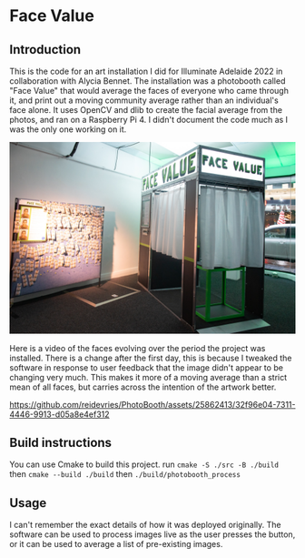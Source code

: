 # Face Value
## Introduction
This is the code for an art installation I did for Illuminate Adelaide 2022 in collaboration with Alycia Bennet. The installation was a photobooth called "Face Value" that would average the faces of everyone who came through it, and print out a moving community average rather than an individual's face alone. It uses OpenCV and dlib to create the facial average from the photos, and ran on a Raspberry Pi 4. I didn't document the code much as I was the only one working on it.

![Photo of the finished Face Value project, next to a board with hundreds of printouts pinned to it.](AlyciaBennettFaceValue-3.jpg)

Here is a video of the faces evolving over the period the project was installed. There is a change after the first day, this is because I tweaked the software in response to user feedback that the image didn't appear to be changing very much. This makes it more of a moving average than a strict mean of all faces, but carries across the intention of the artwork better.


https://github.com/reidevries/PhotoBooth/assets/25862413/32f96e04-7311-4446-9913-d05a8e4ef312


## Build instructions
You can use Cmake to build this project.
run `cmake -S ./src -B ./build`
then `cmake --build ./build`
then `./build/photobooth_process`

## Usage
I can't remember the exact details of how it was deployed originally. The software can be used to process images live as the user presses the button, or it can be used to average a list of pre-existing images.          
